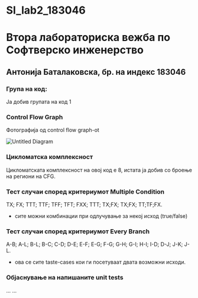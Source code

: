 # SI_lab2_183046

# Втора лабораториска вежба по Софтверско инженерство

## Антонија Баталаковска, бр. на индекс 183046

### Група на код: 

Ја добив групата на код 1

###  Control Flow Graph

Фотографија од control flow graph-ot

![Untitled Diagram](https://user-images.githubusercontent.com/63360948/84567339-4e538a80-ad78-11ea-9c51-9fbe52f6d6b0.jpg)



### Цикломатска комплексност

Цикломатската комплексност на овој код е 8, истата ја добив со броење на региони на CFG.

### Тест случаи според критериумот Multiple Condition
TX; FX;
TTT; TTF; TFF; TFT; FXX;
TTT;
TX;FX;
TX;FX;
TT;TF;FX.
- сите можни комбинации при одлучување за некој исход (true/false)

### Тест случаи според критериумот Every Branch 
A-B; A-L; B-L; B-C; C-D; D-E; E-F; E-G; F-G; G-H; G-I; H-I; I-D; D-J; J-K; J-L.
- ова се сите taste-cases кои ги посетуваат двата возможни исходи.
### Објаснување на напишаните unit tests

...
...




